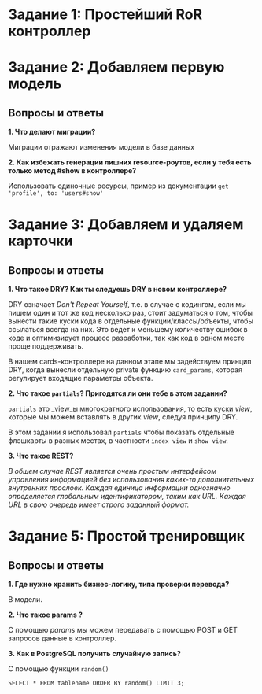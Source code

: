 # Задание 1: Простейший RoR контроллер

# Задание 2: Добавляем первую модель

## Вопросы и ответы

**1. Что делают миграции?**

Миграции отражают изменения модели в базе данных

**2. Как избежать генерации лишних resource-роутов, если у тебя есть только метод #show в контроллере?**

Использовать одиночные ресурсы, пример из документации
`get 'profile', to: 'users#show'`

# Задание 3: Добавляем и удаляем карточки

## Вопросы и ответы

**1. Что такое DRY? Как ты следуешь DRY в новом контроллере?**

DRY означает _Don't Repeat Yourself_, т.е. в случае с кодингом, если мы пишем один и тот же код несколько раз, стоит задуматься о том, чтобы вынести такие куски кода в отдельные функции/классы/объекты, чтобы ссылаться всегда на них. Это ведет к меньшему количеству ошибок в коде и оптимизирует процесс разработки, так как код в одном месте проще поддерживать. 

В нашем cards-контроллере на данном этапе мы задействуем принцип DRY, когда вынесли отдельную private функцию `card_params`, которая регулирует входящие параметры объекта. 

**2. Что такое `partials`? Пригодятся ли они тебе в этом задании?**

`partials` это _view_ы многократного использования, то есть куски _view_, которые мы можем вставлять в других _view_, следуя принципу DRY.

В этом задании я использовал `partials` чтобы показать отдельные флэшкарты в разных местах, в частности `index view` и `show view`.

**3. Что такое REST?**

_В общем случае REST является очень простым интерфейсом управления информацией без использования каких-то дополнительных внутренних прослоек. Каждая единица информации однозначно определяется глобальным идентификатором, таким как URL. Каждая URL в свою очередь имеет строго заданный формат._

# Задание 5: Простой тренировщик

## Вопросы и ответы

**1. Где нужно хранить бизнес-логику, типа проверки перевода?**

В модели.

**2. Что такое params ?**

C помощью _params_ мы можем передавать с помощью POST и GET запросов данные в контроллер.

**3. Как в PostgreSQL получить случайную запись?**

С помощью функции ```random()```

```SELECT * FROM tablename ORDER BY random() LIMIT 3;```



